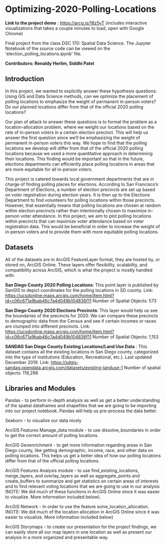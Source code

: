 # Optimizing-2020-Polling-Locations


__Link to the project demo__ : https://arcg.is/18z5yT (includes interactive visualizations that takes a couple minutes to load, open with Google Chrome)

Final project from the class DSC 170: Spatial Data Science. The Jupyter Notebook of the source code can be viewed on the 'election_polling_locations.ipynb' file.

__Contributors: Renaldy Herlim, Siddhi Patel__

## Introduction

In this project, we wanted to explicitly answer these hypothesis questions:
Using GIS and Data Science methods, can we optimize the placement of polling locations to emphasize the weight of permanent in-person voters? 
Do our planned locations differ from that of the official 2020 polling locations?

Our plan of attack to answer these questions is to format the problem as a location-allocation problem, where we weight our locations based on the rate of in-person voters in a certain election precinct. This will help us answer the first question since we’ll be emphasizing the weight of permanent in-person voters this way. We hope to find that the polling locations we develop will differ from that of the official 2020 polling locations because we used a more quantitative approach in determining their locations. This finding would be important so that in the future, elections departments can efficiently place polling locations in areas that are more equitable for all in-person voters. 

This project is catered towards local government departments that are in charge of finding polling places for elections. According to San Francisco’s Department of Elections, a number of election precincts are set up based on voter registration during election years. It is then up to the Elections Department to find volunteers for polling locations within those precincts. However, that essentially means that polling locations are chosen at random within election precincts rather than intentionally chosen to maximize in-person voter attendance. In this project, we aim to plot polling locations within precincts that can maximize voter attendance based on voter registration data. This would be beneficial in order to increase the weight of in-person voters and to provide them with more equitable polling locations. 


## Datasets

All of the datasets are in ArcGIS FeatureLayer format, they are hosted by, or stored on, ArcGIS Online. These layers offer flexibility, scalability, and compatibility across ArcGIS, which is what the project is mostly handled with.

__San Diego County 2020 Polling Locations__: This point layer is published by SanGIS to depict coordinates for the polling locations in SD county. 
Link: https://ucsdonline.maps.arcgis.com/home/item.html?id=c06c671a9bab46c7a4d049b104836f11
Number of Spatial Objects: 573

__San Diego County 2020 Elections Precincts__: This layer would help us see the boundaries of the precincts for 2020. We can compare these precincts to demographic data from the Census and see if certain incomes or races are clumped into different precincts. 
Link: https://ucsdonline.maps.arcgis.com/home/item.html?id=c06c671a9bab46c7a4d049b104836f11
Number of Spatial Objects: 1,153

__SANDAG San Diego County Existing Locations/Land Use Data__ : This dataset contains all the existing locations in San Diego county, categorized into the type of institutions (Education, Recreational, etc.). Last updated December 2019. 
Link: https://sdgis-sandag.opendata.arcgis.com/datasets/existing-landuse-1
Number of spatial objects: 119,298


## Libraries and Modules

Pandas - to perform in-depth analysis as well as get a better understanding of the spatial dataframes and shapefiles that we are going to be importing into our project notebook. Pandas will help us pre-process the data better. 

Seaborn - to visualize our data nicely

ArcGIS Features Manage_data module - to use dissolve_boundaries in order to get the correct amount of polling locations.

ArcGIS Geoenrichment - to get more information regarding areas in San Diego county, like getting demographic, income, race, and other data on polling locations. This helps us get a better idea of how our polling locations differ from that of the official polling locations. 

ArcGIS Features Analysis module - to use find_existing_locations, merge_layers, and overlay_layers as well as aggregate_points and create_buffers to summarize and get statistics on certain areas of interests and to find relevant voting locations that we are going to use in our analysis (NOTE: We did much of these functions in ArcGIS Online since it was easier to visualize. More information included below).

ArcGIS Network - In order to use the feature solve_location_allocation. (NOTE: We did much of the location allocation in ArcGIS Online since it was easier to visualize. More information included below)

ArcGIS Storymaps - to create our presentation for the project findings, we can easily store all our map layers in one location as well as present our analysis in a more organized and presentable way.
